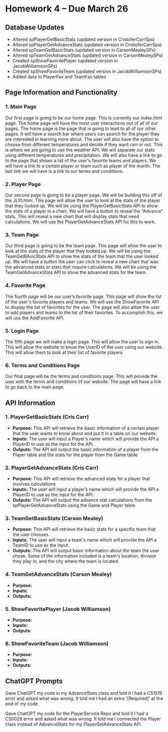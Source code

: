 # Homework 4 – Due March 26

## Database Updates
- Altered spPlayerGetBasicStats (updated version in CristoferCarrSps)
- Altered spPlayerGetAdvanceStats (updated version in CristoferCarrSps)
- Altered spTeamGetBasicStats (updated version in CarsonMealeySPs)
- Altered spTeamGetAdvanceStats (updated version in CarsonMealeySPs)
- Created spShowFavoritePlayer (updated version in JacobWilliamsonSPs)
- Created spShowFavoriteTeam (updated version in JacobWilliamsonSPs)
- Added data to PlayerFav and TeamFav tables

## Page Information and Functionality

### 1. Main Page
Our first page is going to be our home page. This is currently our index.html page. The home page will have the most user interactions out of all of our pages. The home page is the page that is going to lead to all of our other pages. It will have a search bar where users can search for the player they are interested in learning more about. The user will also have the option to choose from different temperatures and decide if they want rain or not. This is where we are going to use the weather API. We will separate our stats using different temperatures and precipitation. We will also have a link to go to the page that shows a list of the user's favorite teams and players. We will have a link to a certain player or team such as player of the month. The last link we will have is a link to our terms and conditions.

### 2. Player Page
Our second page is going to be a player page. We will be building this off of the JL10.html. This page will allow the user to look at the stats of the player that they looked up. We will be using the PlayerGetBasicStats API to show the stats of a player in a chart. We will have a button to reveal the “Advance” stats. This will reveal a new chart that will display stats that need calculations. We will use the PlayerGetAdvanceStats API for this to work.

### 3. Team Page
Our third page is going to be the team page. This page will allow the user to look at the stats of the player that they looked up. We will be using the TeamGetBAsicStats API to show the stats of the team that the user looked up. We will have a button the user can click to reveal a new chart that was the advanced stats or stats that require calculations. We will be using the TeamGetAdvanceStats API to show the advanced stats for the team.

### 4. Favorite Page
The fourth page will be our user’s favorite page. This page will show the list of the user's favorite players and teams. We will use the ShowFavorite API to display the list of favorites for the user. The page will also allow the user to add players and teams to the list of their favorites. To accomplish this, we will use the AddFavorite API.

### 5. Login Page
The fifth page we will make a login page. This will allow the user to sign in. This will allow the website to know the UserID of the user using our website. This will allow them to look at their list of favorite players

### 6. Terms and Conditions Page
Our final page will be the terms and conditions page. This will provide the user with the terms and conditions of our website. The page will have a link to go back to the main page.

## API Information

### 1. PlayerGetBasicStats (Cris Carr)
- **Purpose:** This API will retrieve the basic information of a certain player that the user wants to know about and put it in a table on our website.
- **Inputs:** The user will input a Player’s name which will provide the API a PlayerID to use as the input for the API.
- **Outputs:** The API will output the basic information of a player from the Player table and the stats for the player from the Game table

### 2. PlayerGetAdvanceStats (Cris Carr)
- **Purpose:** This API will retrieve the advanced stats for a player that involves calculations
- **Inputs:** The user will input a player’s name which will provide the API a PlayerID to use as the input for the API.
- **Outputs:** The API will output the advance stat calculations from the spPlayerGetAdvanceStats using the Game and Player table.

### 3. TeamGetBasicStats (Carson Mealey)
- **Purpose:** This API will retrieve the basic stats for a specific team that the user chooses.
- **Inputs:** The user will input a team's name which will provide the API a TeamID to use as the input.
- **Outputs:** The API will output basic information about the team the user chose.  Some of the information included is a team's location, division they play in, and the city where the team is located.

### 4. TeamGetAdvanceStats (Carson Mealey)
- **Purpose:** 
- **Inputs:**
- **Outputs:**

### 5. ShowFavoritePlayer (Jacob Williamson)
- **Purpose:** 
- **Inputs:**
- **Outputs:**

### 6. ShowFavoriteTeam (Jacob Williamson)
- **Purpose:** 
- **Inputs:**
- **Outputs:**

## ChatGPT Prompts
Gave ChatGPT my code in my AdvanceStats class and told it I had a CS1519 error and asked what was wrong. It told me I had an extra '[Required]' at the end of my code.

Gave ChatGPT my code for the PlayerService Repo and told it I had a CS0029 error and asked what was wrong. It told me I connected the Player class instead of AdvanceStats for my PlayerGetAdvanceStats API.
